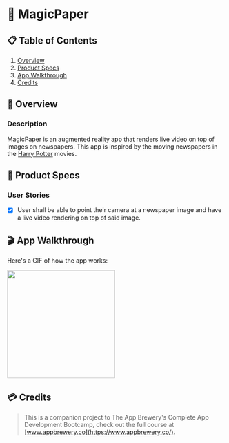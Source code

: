 # 📰 MagicPaper

## 📋 Table of Contents
1. [Overview](#-Overview)
2. [Product Specs](#-Product-Specs)
3. [App Walkthrough](#-App-Walkthrough)
4. [Credits](#-Credits)

## 👀 Overview
### Description

MagicPaper is an augmented reality app that renders live video on top of images on newspapers. This app is inspired by the moving newspapers in the [Harry Potter](https://en.wikipedia.org/wiki/Harry_Potter) movies.

## 📕 Product Specs
### User Stories

- [X] User shall be able to point their camera at a newspaper image and have a live video rendering on top of said image.

## 🎬 App Walkthrough

Here's a GIF of how the app works:

<img src="https://raw.githubusercontent.com/py415/app-resources/master/GIFs/ios/ios-magicpaper.gif" width="250" />

## 💳 Credits

>This is a companion project to The App Brewery's Complete App Development Bootcamp, check out the full course at [www.appbrewery.co](https://www.appbrewery.co/).
